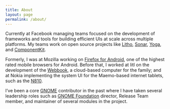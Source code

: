 ```yaml
---
title: About
layout: page
permalink: /about/
---
```


Currently at Facebook managing teams focused on the development of frameworks
and tools for building efficient UIs at scale across multiple platforms. My
teams work on open source projects like [Litho](https://fblitho.com),
[Sonar](https://fbsonar.com), [Yoga](https://yogalayout.com), and
[ComponentKit](http://componentkit.org).

Formerly, I was at Mozilla working on [Firefox for
Android](https://www.mozilla.org/firefox/mobile/), one of the highest rated
mobile browsers for Android. Before that, I worked at litl on the development
of the [Webbook](https://en.wikipedia.org/wiki/Litl), a cloud-based
computer for the family; and at Nokia implementing the system UI for the
Maemo-based internet tablets, such as the
[N810](https://en.wikipedia.org/wiki/Nokia_N810).

I’ve been a core [GNOME](https://www.gnome.org) contributor in the past where I
have taken several leadership roles such as [GNOME
Foundation](https://www.gnome.org/foundation/) director, Release Team member,
and maintainer of several modules in the project.
